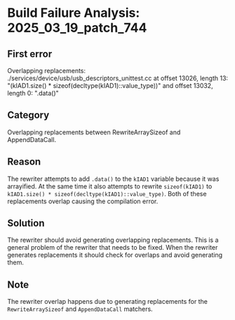# Build Failure Analysis: 2025_03_19_patch_744

## First error

Overlapping replacements: ./services/device/usb/usb_descriptors_unittest.cc at offset 13026, length 13: "(kIAD1.size() * sizeof(decltype(kIAD1)::value_type))" and offset 13032, length 0: ".data()"

## Category
Overlapping replacements between RewriteArraySizeof and AppendDataCall.

## Reason
The rewriter attempts to add `.data()` to the `kIAD1` variable because it was arrayified. At the same time it also attempts to rewrite `sizeof(kIAD1)` to `kIAD1.size() * sizeof(decltype(kIAD1)::value_type)`. Both of these replacements overlap causing the compilation error.

## Solution
The rewriter should avoid generating overlapping replacements. This is a general problem of the rewriter that needs to be fixed. When the rewriter generates replacements it should check for overlaps and avoid generating them.

## Note
The rewriter overlap happens due to generating replacements for the `RewriteArraySizeof` and `AppendDataCall` matchers.